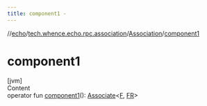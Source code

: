 ```yaml
---
title: component1 -
---
```

//[echo](../../index.md)/[tech.whence.echo.rpc.association](../index.md)/[Association](index.md)/[component1](component1.md)



# component1  
[jvm]  
Content  
operator fun [component1](component1.md)(): [Associate](../-associate/index.md)<[F](index.md), [FR](index.md)>  



